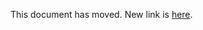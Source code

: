 This document has moved.  New link is [here](https://github.com/google/fuzzing/blob/master/tutorial/libFuzzerTutorial.md).
